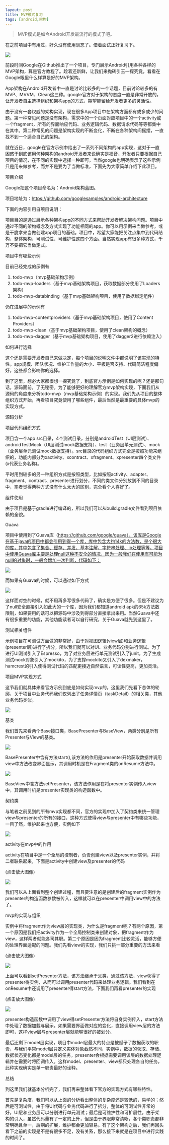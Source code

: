 ```yaml
---
layout: post
title: MVP模式复习
tags: [android,架构]
---
```


> MVP模式是如今Android开发最流行的模式了吧。

在之前项目中有用过，好久没有使用淡忘了。借着面试正好复习下。

![](/images/posts/2017-09-12/2017091200001.jpg)

前段时间Google在Github推出了一个项目，专门展示Android引用各种各样的MVP架构，算是官方教程了。趁着还新鲜，让我们来抛砖引玉一探究竟，看看在Google眼里什么样算是好的MVP架构。

App架构在Android开发者中一直是讨论比较多的一个话题，目前讨论较多的有MVP、MVVM、Clean这三种。google官方对于架构的态度一直是非常开放的，让开发者自主选择组织和架构app的方式，期望能留给开发者更多的灵活性。

由于没有一套权威的架构实现，现在很多App项目中在架构方面都有或多或少的问题。第一种常见问题是没有架构，需求中的一个页面对应项目中的一个activity或一个fragment，所有的界面响应代码、业务逻辑代码、数据请求代码等等都集中在其中。第二种常见的问题是架构实现的不断变化，不断在各种架构间摇摆，一直找不到一个适合自己的架构。

就在近日，google在官方示例中给出了一系列不同架构的app实现，这对于一直困惑于到底该用何种架构的android开发者来说确实是福音，开发者只要根据自己项目的情况，在不同的实现中选择一种即可，当然google也明确表示了这些示例只是用来做参考，而并不是要为了当做标准，下面先为大家简单介绍下此项目。

项目介绍

Google把这个项目命名为：Android架构蓝图。

项目地址为：https://github.com/googlesamples/android-architecture

下面的内容引用自项目说明：

项目目的是通过展示各种架构app的不同方式来帮助开发者解决架构问题。项目中通过不同的架构概念及方式实现了功能相同的app。你可以用示例来当做参考，或是干脆拿来当做创建app项目的基础。项目中，希望大家能把关注点集中到代码结构、整体架构、可测试性、可维护性这四个方面。当然实现app有很多种方式，千万不要把它当做定式。

项目中有哪些示例

目前已经完成的示例有

1. todo-mvp（mvp基础架构示例）
2. todo-mvp-loaders（基于mvp基础架构项目，获取数据部分使用了Loaders架构）
3. todo-mvp-databinding（基于mvp基础架构项目，使用了数据绑定组件）

仍在进展中的示例有

1. todo-mvp-contentproviders（基于mvp基础架构项目，使用了Content Providers）
2. todo-mvp-clean（基于mvp基础架构项目，使用了clean架构的概念）
3. todo-mvp-dagger（基于mvp基础架构项目，使用了dagger2进行依赖注入）

如何进行选择

这个还是需要开发者自己来做决定，每个项目的说明文件中都说明了该实现的特性。app规模、团队状况、维护工作量的大小、平板是否支持、代码简洁程度偏好，这些都会影响你的选择。

到了这里，想必大家都很想一探究竟了，到底官方示例是如何实现的呢？还是那句话，源码面前，了无秘密。为了能够更好的理解官方mvp架构实现，下面我们从源码的角度来分析todo-mvp（mvp基础架构示例）的实现。我们先从项目的整体组织方式开始，再看项目究竟使用了哪些组件，最后当然是最重要的具体mvp的实现方式。

源码分析

项目代码组织方式

项目含一个app src目录，4个测试目录，分别是androidTest（UI层测试）、androidTestMock（UI层测试mock数据支持）、test（业务层单元测试）、mock（业务层单元测试mock数据支持）。src目录的代码组织方式完全是按照功能来组织的，功能内部分为xactivity、xcontract、xfragment、xpresenter四个类文件(x代表业务名称)。

平时用到较多的另一种组织方式是按照类型，比如按照activity、adapter、fragment、contract、presenter进行划分，不同的类文件分别放到不同的目录中，笔者觉得两种方式没有什么太大的区别，完全看个人喜好了。

组件使用

由于项目是基于gradle进行编译的，所以我们可以从build.gradle文件看到项目依赖的全貌。

Guava

项目中使用到了Guava库（https://github.com/google/guava），该库是Google在基于java的项目中都会引用到得一个库，库中包含大约14k的方法数，是个很大的库，其中包含了集合、缓存、并发、基本注解、字符串处理、io处理等等。项目中使用Guava库主要是处理null这种不安全的情况，因为一般我们在使用有可能为null的对象时，一般会增加一次判断，代码如下：

 ![](/images/posts/2017-09-12/2017091200002.jpg)


而如果有Guava的时候，可以通过如下方式

 ![](/images/posts/2017-09-12/2017091200003.jpg)

这样面对空的时候，就不用再多写很多代码了，确实是方便了很多。但是不建议为了null安全直接引入如此大的一个库，因为我们都知道android apk的65k方法数限制，如果要用的话可以把源码中涉及到得部分直接拿出来用。当然Guava中还有很多重要的功能，其他功能读者可以自行研究，关于Guava就先到这里了。

测试相关组件

示例项目在可测试方面做的非常好，由于对视图逻辑(view层)和业务逻辑(presenter层)进行了拆分，所以我们就可以对UI、业务代码分别进行测试。为了进行UI测试引入了Espresso，为了对业务层进行单元测试引入了junit，为了生成测试mock对象引入了mockito，为了支撑mockito又引入了dexmaker，hamcrest的引入使得测试代码的匹配更接近自然语言，可读性更高，更加灵活。

项目MVP实现方式

这节我们就具体来看官方示例到底是如何实现mvp的。这里我们先看下总体的轮廓，关于项目中业务代码我们仅列出了任务详情页（taskDetail）的相关类，其他业务代码类似。

 ![](/images/posts/2017-09-12/2017091200004.jpg)

基类

我们首先来看两个Base接口类，BasePresenter与BaseView，两类分别是所有Presenter与View的基类。

 ![](/images/posts/2017-09-12/2017091200005.jpg)

BasePresenter中含有方法start(),该方法的作用是presenter开始获取数据并调用view中方法改变界面显示，其调用时机是在Fragment类的onResume方法中。

 ![](/images/posts/2017-09-12/2017091200006.jpg)

BaseView中含方法setPresenter，该方法作用是在将presenter实例传入view中，其调用时机是presenter实现类的构造函数中。

契约类

与笔者之前见到的所有mvp实现都不同，官方的实现中加入了契约类来统一管理view与presenter的所有的接口，这种方式使得view与presenter中有哪些功能，一目了然，维护起来也方便，实例如下

 ![](/images/posts/2017-09-12/2017091200007.jpg)

activity在mvp中的作用

activity在项目中是一个全局的控制者，负责创建view以及presenter实例，并将二者联系起来，下面是activity中创建view及presenter的代码

(点击放大图像)

 ![](/images/posts/2017-09-12/2017091200008.jpg)

我们可以从上面看到整个创建过程，而且要注意的是创建后的fragment实例作为presenter的构造函数参数被传入，这样就可以在presenter中调用view中的方法了。

mvp的实现与组织

实例中将fragment作为view层的实现类，为什么是fragment呢？有两个原因，第一个原因是我们把activity作为一个全局控制类来创建对象，把fragment作为view，这样两者就能各司其职。第二个原因是因为fragment比较灵活，能够方便的处理界面适配的问题。我们先看view的实现，我们只挑一部分重要的方法来看

(点击放大图像)

 ![](/images/posts/2017-09-12/2017091200009.jpg)

上面可以看到setPresenter方法，该方法继承于父类，通过该方法，view获得了presenter得实例，从而可以调用presenter代码来处理业务逻辑。我们看到在onResume中还调用了presenter得start方法，下面我们再看presenter的实现

(点击放大图像)

 ![](/images/posts/2017-09-12/2017091200010.jpg)

presenter构造函数中调用了view得setPresenter方法将自身实例传入，start方法中处理了数据加载与展示。如果需要界面做对应的变化，直接调用view层的方法即可，这样view层与presenter层就能够很好的被划分。

最后还剩下model层实现，项目中model层最大的特点是被赋予了数据获取的职责，与我们平常model层只定义实体对象截然不同，实例中，数据的获取、存储、数据状态变化都是model层的任务，presenter会根据需要调用该层的数据处理逻辑并在需要时将回调传入。这样model、presenter、view都只处理各自的任务，此种实现确实是单一职责最好的诠释。

总结

到这里我们就基本分析完了，我们再来整体看下官方的实现方式有哪些特性。

首先是复杂度，我们可以从上面的分析看出整体的复杂度还是较低的，易学的；然后是可测试性，由于将UI代码与业务代码进行了拆分，整体的可测试性非常的好，UI层和业务层可以分别进行单元测试；最后是可维护性和可扩展性，由于架构的引入，虽然代码量有了一定的上升，但是由于界限非常清晰，各个类职责都非常明确且单一，后期的扩展，维护都会更加容易。有了这个架构之后，我们再回头看下之前的实现是不是有很多不足，没有关系，那么接下来就是在项目中进行实践的时间了。

